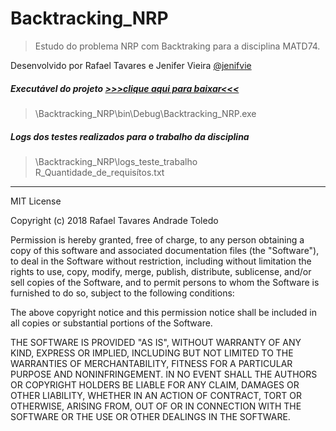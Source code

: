 # Backtracking_NRP
> Estudo do problema NRP com Backtraking para a disciplina MATD74. 

Desenvolvido por Rafael Tavares e Jenifer Vieira [@jenifvie](https://github.com/jenifvie)

##### Executável do projeto [>>>clique aqui para baixar<<<](https://github.com/RafasTavares/Backtracking_NRP/raw/master/Backtracking_NRP/bin/Debug/Backtracking_NRP.exe)
> \Backtracking_NRP\bin\Debug\Backtracking_NRP.exe

##### Logs dos testes realizados para o trabalho da disciplina 
> \Backtracking_NRP\logs_teste_trabalho R_Quantidade_de_requisítos.txt

----

MIT License

Copyright (c) 2018 Rafael Tavares Andrade Toledo

Permission is hereby granted, free of charge, to any person obtaining a copy
of this software and associated documentation files (the "Software"), to deal
in the Software without restriction, including without limitation the rights
to use, copy, modify, merge, publish, distribute, sublicense, and/or sell
copies of the Software, and to permit persons to whom the Software is
furnished to do so, subject to the following conditions:

The above copyright notice and this permission notice shall be included in all
copies or substantial portions of the Software.

THE SOFTWARE IS PROVIDED "AS IS", WITHOUT WARRANTY OF ANY KIND, EXPRESS OR
IMPLIED, INCLUDING BUT NOT LIMITED TO THE WARRANTIES OF MERCHANTABILITY,
FITNESS FOR A PARTICULAR PURPOSE AND NONINFRINGEMENT. IN NO EVENT SHALL THE
AUTHORS OR COPYRIGHT HOLDERS BE LIABLE FOR ANY CLAIM, DAMAGES OR OTHER
LIABILITY, WHETHER IN AN ACTION OF CONTRACT, TORT OR OTHERWISE, ARISING FROM,
OUT OF OR IN CONNECTION WITH THE SOFTWARE OR THE USE OR OTHER DEALINGS IN THE
SOFTWARE.
